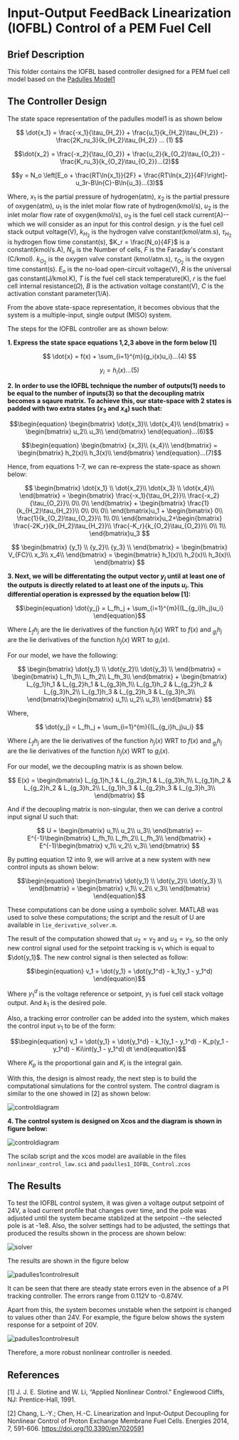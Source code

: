 # Input-Output FeedBack Linearization (IOFBL) Control of a PEM Fuel Cell

## Brief Description
This folder contains the IOFBL based controller designed for a PEM fuel cell model based on the [Padulles Model1](https://github.com/BoboyeOkeya/PEM_Fuel_Cell_Voltage_Control/blob/main/padulles_model.zcos)

## The Controller Design

The state space representation of the padulles model1 is as shown below

$$    \dot{x_1} = \frac{-x_1}{\tau_{H_2}} + \frac{u_1}{k_{H_2}\tau_{H_2}} - \frac{2K_ru_3}{k_{H_2}\tau_{H_2}} ... (1)
$$

$$\dot{x_2} = \frac{-x_2}{\tau_{O_2}} + \frac{u_2}{k_{O_2}\tau_{O_2}} - \frac{K_ru_3}{k_{O_2}\tau_{O_2}}...(2)$$

$$y = N_o \left[E_o + \frac{RT\ln{x_1}}{2F} + \frac{RT\ln{x_2}}{4F}\right]-u_3r-B\ln{C}-B\ln{u_3}...(3)$$

Where, $x_1$ is the partial pressure of hydrogen(atm), $x_2$ is the partial pressure of oxygen(atm), $u_1$ is the inlet molar flow rate of hydrogen(kmol/s), $u_2$ is the inlet molar flow rate of oxygen(kmol/s), $u_3$ is the fuel cell stack current(A)--which we will consider as an input for this control design. $y$ is the fuel cell stack output voltage(V), $k_{H_2}$ is the hydrogen valve constant(kmol/atm.s), ${\tau_{H_2}}$ is hydrogen flow time constant(s), $K_r = \frac{N_o}{4F}$ is a constant(kmol/s.A), $N_o$ is the Number of cells, $F$ is the Faraday's constant (C/kmol). $k_{O_2}$ is the oxygen valve constant (kmol/atm.s), $\tau_{O_2}$ is the oxygen time constant(s). $E_o$ is the no-load open-circuit voltage(V), $R$ is the universal gas constant(J/kmol.K), $T$ is the fuel cell stack temperature(K), $r$ is the fuel cell internal resistance($\Omega$), $B$ is the activation voltage constant(V), $C$ is the activation constant parameter(1/A).

From the above state-space representation, it becomes obvious that the system is a multiple-input, single output (MISO) system.

The steps for the IOFBL controller are as shown below:

**1. Express the state space equations 1,2,3 above in the form below [1]**

$$
    \dot{x} = f(x) + \sum_{i=1}^{m}{g_i(x)u_i}...(4)
$$

$$    y_i = h_i(x)...(5)
$$

**2. In order to use the IOFBL technique the number of outputs(1) needs to be equal to the number of inputs(3) so that the decoupling matrix becomes a sqaure matrix. To achieve this, our state-space with 2 states is padded with two extra states ($x_3$ and $x_4$) such that:**

$$\begin{equation}
\begin{bmatrix}
  \dot{x_3}\\
  \dot{x_4}\\
\end{bmatrix} = \begin{bmatrix}
  u_2\\
  u_3\\
\end{bmatrix} 
\end{equation}...(6)$$

$$\begin{equation}
\begin{bmatrix}
    {x_3}\\
  {x_4}\\
\end{bmatrix} = \begin{bmatrix}
  h_2(x)\\
  h_3(x)\\
\end{bmatrix} 
\end{equation}...(7)$$


 Hence, from equations 1-7, we can re-express the state-space as shown below:

$$
\begin{bmatrix}
  \dot{x_1} \\
  \dot{x_2}\\
    \dot{x_3} \\
  \dot{x_4}\\
\end{bmatrix}  = \begin{bmatrix}
  \frac{-x_1}{\tau_{H_2}}\\
  \frac{-x_2}{\tau_{O_2}}\\
    0\\
  0\\
\end{bmatrix} + \begin{bmatrix}
  \frac{1}{k_{H_2}\tau_{H_2}}\\
  0\\
    0\\
  0\\
\end{bmatrix}u_1 + \begin{bmatrix}
 0\\
  \frac{1}{k_{O_2}\tau_{O_2}}\\
    1\\
  0\\
\end{bmatrix}u_2+\begin{bmatrix}
  \frac{-2K_r}{k_{H_2}\tau_{H_2}}\\
  \frac{-K_r}{k_{O_2}\tau_{O_2}}\\
    0\\
  1\\
\end{bmatrix}u_3
$$

$$
\begin{bmatrix}
  {y_1} \\
  {y_2}\\
    {y_3} \\
\end{bmatrix} = \begin{bmatrix}
  V_{FC}\\
  x_3\\
x_4\\
\end{bmatrix} = \begin{bmatrix}
h_1(x)\\
  h_2(x)\\
  h_3(x)\\
\end{bmatrix} 
$$

**3. Next, we will be differentating the output vector $y_j$ until at least one of the outputs is directly related to at least one of the inputs $u_i$. This differential operation is expressed by the equation below [1]:**

$$\begin{equation}
    \dot{y_j} = L_fh_j + \sum_{i=1}^{m}{(L_{g_i}h_j)u_i}
\end{equation}$$

Where $L_fh_j$ are the lie derivatives of the function $h_j(x)$ WRT to $f(x)$ and $_{g_i}h_j$ are the lie derivatives of the function $h_j(x)$ WRT to $g_i(x)$.

For our model, we have the following:

$$
\begin{bmatrix}
  \dot{y_1} \\
  \dot{y_2}\\
    \dot{y_3} \\
\end{bmatrix}  = \begin{bmatrix}
  L_fh_1\\
  L_fh_2\\
    L_fh_3\\
\end{bmatrix} + \begin{bmatrix}
  L_{g_1}h_1 & L_{g_2}h_1 & L_{g_3}h_1\\
  L_{g_1}h_2 & L_{g_2}h_2 & L_{g_3}h_2\\
  L_{g_1}h_3 & L_{g_2}h_3 & L_{g_3}h_3\\
\end{bmatrix}\begin{bmatrix}
  u_1\\
  u_2\\
    u_3\\
\end{bmatrix}
$$

Where,

$$
    \dot{y_j} = L_fh_j + \sum_{i=1}^{m}{(L_{g_i}h_j)u_i}
$$

Where $L_fh_j$ are the lie derivatives of the function $h_j(x)$ WRT to $f(x)$ and $_{g_i}h_j$ are the lie derivatives of the function $h_j(x)$ WRT to $g_i(x)$.

For our model, we the decoupling matrix is as shown below.

$$
E(x) = \begin{bmatrix}
  L_{g_1}h_1 & L_{g_2}h_1 & L_{g_3}h_1\\
  L_{g_1}h_2 & L_{g_2}h_2 & L_{g_3}h_2\\
  L_{g_1}h_3 & L_{g_2}h_3 & L_{g_3}h_3\\
\end{bmatrix}
$$

And if the decoupling matrix is non-singular, then we can derive a control input signal U such that:

$$
U = \begin{bmatrix}
  u_1\\
  u_2\\
    u_3\\
\end{bmatrix} =-E^{-1}\begin{bmatrix}
  L_fh_1\\
  L_fh_2\\
    L_fh_3\\
\end{bmatrix} + E^{-1}\begin{bmatrix}
  v_1\\
  v_2\\
    v_3\\
\end{bmatrix}
$$

By putting equation 12 into 9, we will arrive at a new system with new control inputs as shown below:

$$\begin{equation}
\begin{bmatrix}
  \dot{y_1} \\
  \dot{y_2}\\
    \dot{y_3} \\
\end{bmatrix}  = \begin{bmatrix}
  v_1\\
  v_2\\
    v_3\\
\end{bmatrix}
\end{equation}$$

These computations can be done using a symbolic solver. MATLAB was used to solve these computations; the script and the result of U are available in `lie_derivative_solver.m`.

The result of the computation showed that $u_2 =v_2$ and $u_3 = v_3$, so the only new control signal used for the setpoint tracking is $v_1$ which is equal to $\dot{y_1}$. The new control signal is then selected as follow:

$$\begin{equation}
v_1 = \dot{y_1} = \dot{y_1^d} - k_1(y_1 - y_1^d)
\end{equation}$$

Where ${y_1^d}$ is the voltage reference or setpoint, ${y_1}$ is fuel cell stack voltage output. And $k_1$ is the desired pole.

Also, a tracking error controller can be added into the system, which makes the control input $v_1$ to be of the form:

$$\begin{equation}
v_1 = \dot{y_1} = \dot{y_1^d} - k_1(y_1 - y_1^d) - K_p(y_1 - y_1^d) - Ki\int(y_1 - y_1^d) dt 
\end{equation}$$

Where $K_p$ is the proportional gain and $K_i$ is the integral gain.

With this, the design is almost ready, the next step is to build the computational simulations for the control system. The control diagram is similar to the one showed in [2] as shown below:

![controldiagram](figures/control_diagram.png)

**4. The control system is designed on Xcos and the diagram is shown in figure below:**

![controldiagram](figures/padulles1_control_diagram.jpg)

The scilab script and the xcos model are available in the files `nonlinear_control_law.sci` and  `padulles1_IOFBL_Control.zcos`

## The Results

To test the IOFBL control system, it was given a voltage output setpoint of 24V, a load current profile that changes over time, and the pole was adjusted until the system became stablized at the setpoint --the selected pole is at -1e8. Also, the solver settings had to be adjusted, the settings that produced the results shown in the process are shown below:

![solver](figures/solver_settings.png)

The results are shown in the figure below


![padulles1controlresult](figures/padulles1_control_result.png)

It can be seen that there are steady state errors even in the absence of a PI tracking controller. The errors range from 0.112V to -0.874V.

Apart from this, the system becomes unstable when the setpoint is changed to values other than 24V. For example, the figure below shows the system response for a setpoint of 20V.


![padulles1controlresult](figures/padulles1_unstable_result.png)


Therefore, a more robust nonlinear controller is needed.

## References
[1]  J. J. E. Slotine and W. Li, “Applied Nonlinear Control." Englewood 
Cliffs, NJ: Prentice-Hall, 1991. 

[2] Chang, L.-Y.; Chen, H.-C. Linearization and Input-Output Decoupling for Nonlinear Control of Proton Exchange Membrane Fuel Cells. Energies 2014, 7, 591-606. https://doi.org/10.3390/en7020591
